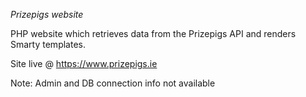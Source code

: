 *Prizepigs website*

PHP website which retrieves data from the Prizepigs API and renders Smarty templates.

Site live @ https://www.prizepigs.ie

Note: Admin and DB connection info not available